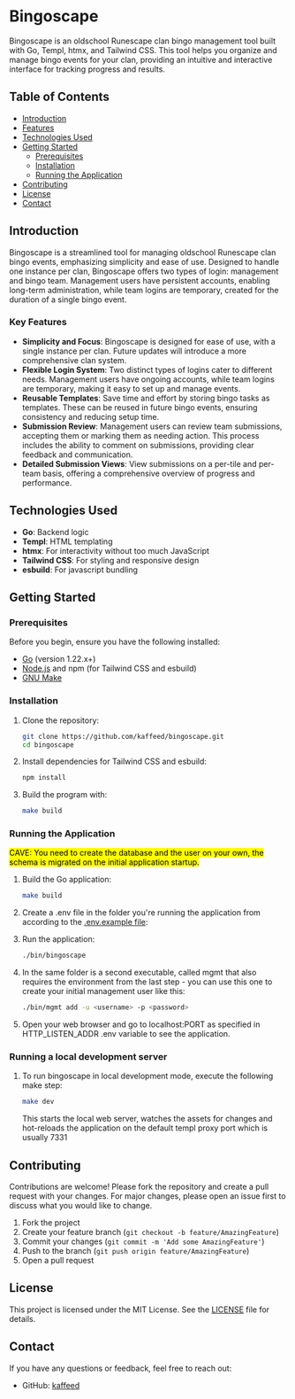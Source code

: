 # Bingoscape

Bingoscape is an oldschool Runescape clan bingo management tool built with Go, Templ, htmx, and Tailwind CSS. This tool helps you organize and manage bingo events for your clan, providing an intuitive and interactive interface for tracking progress and results.

## Table of Contents

- [Introduction](#introduction)
- [Features](#features)
- [Technologies Used](#technologies-used)
- [Getting Started](#getting-started)
  - [Prerequisites](#prerequisites)
  - [Installation](#installation)
  - [Running the Application](#running-the-application)
- [Contributing](#contributing)
- [License](#license)
- [Contact](#contact)

## Introduction

Bingoscape is a streamlined tool for managing oldschool Runescape clan bingo events, emphasizing simplicity and ease of use. Designed to handle one instance per clan, Bingoscape offers two types of login: management and bingo team. Management users have persistent accounts, enabling long-term administration, while team logins are temporary, created for the duration of a single bingo event.

### Key Features

- **Simplicity and Focus**: Bingoscape is designed for ease of use, with a single instance per clan. Future updates will introduce a more comprehensive clan system.
- **Flexible Login System**: Two distinct types of logins cater to different needs. Management users have ongoing accounts, while team logins are temporary, making it easy to set up and manage events.
- **Reusable Templates**: Save time and effort by storing bingo tasks as templates. These can be reused in future bingo events, ensuring consistency and reducing setup time.
- **Submission Review**: Management users can review team submissions, accepting them or marking them as needing action. This process includes the ability to comment on submissions, providing clear feedback and communication.
- **Detailed Submission Views**: View submissions on a per-tile and per-team basis, offering a comprehensive overview of progress and performance.

## Technologies Used

- **Go**: Backend logic
- **Templ**: HTML templating
- **htmx**: For interactivity without too much JavaScript
- **Tailwind CSS**: For styling and responsive design
- **esbuild**: For javascript bundling

## Getting Started

### Prerequisites

Before you begin, ensure you have the following installed:

- [Go](https://golang.org/dl/) (version 1.22.x+)
- [Node.js](https://nodejs.org/) and npm (for Tailwind CSS and esbuild)
- [GNU Make](https://www.gnu.org/software/make/)

### Installation

1. Clone the repository:
   ```bash
   git clone https://github.com/kaffeed/bingoscape.git
   cd bingoscape
   ```

2. Install dependencies for Tailwind CSS and esbuild:
   ```bash
   npm install
   ```

3. Build the program with:
   ```bash
   make build
   ```

### Running the Application

<mark>CAVE: You need to create the database and the user on your own, the schema is migrated on the initial application startup.</mark>

1. Build the Go application:
   ```bash
   make build
   ```

2. Create a .env file in the folder you're running the application from according to the [.env.example file](.env.example):

3. Run the application:
   ```bash
   ./bin/bingoscape
   ```
4. In the same folder is a second executable, called mgmt that also requires the environment from the last step - you can use this one to create your initial management user like this:

   ```bash
   ./bin/mgmt add -u <username> -p <password>
   ```
5. Open your web browser and go to localhost:PORT as specified in HTTP_LISTEN_ADDR .env variable to see the application.

### Running a local development server

1. To run bingoscape in local development mode, execute the following make step:
   ```bash
   make dev
   ```
   This starts the local web server, watches the assets for changes and hot-reloads the application on the default templ proxy port which is usually 7331

## Contributing

Contributions are welcome! Please fork the repository and create a pull request with your changes. For major changes, please open an issue first to discuss what you would like to change.

1. Fork the project
2. Create your feature branch (`git checkout -b feature/AmazingFeature`)
3. Commit your changes (`git commit -m 'Add some AmazingFeature'`)
4. Push to the branch (`git push origin feature/AmazingFeature`)
5. Open a pull request

## License

This project is licensed under the MIT License. See the [LICENSE](LICENSE) file for details.

## Contact

If you have any questions or feedback, feel free to reach out:

- GitHub: [kaffeed](https://github.com/kaffeed)
